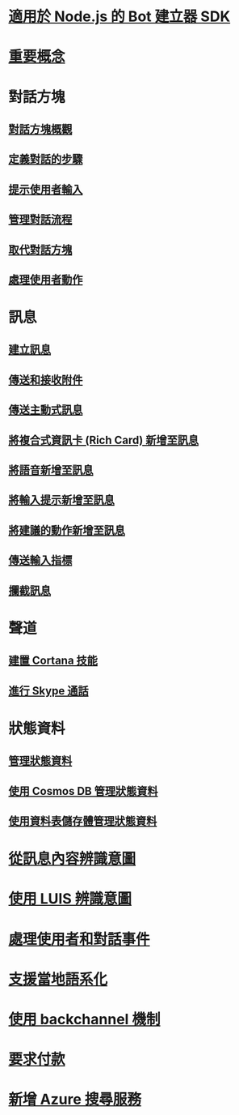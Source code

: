 # [適用於 Node.js 的 Bot 建立器 SDK](bot-builder-nodejs-overview.md)
# [重要概念](bot-builder-nodejs-concepts.md)
# 對話方塊
## [對話方塊概觀](bot-builder-nodejs-dialog-overview.md)
## [定義對話的步驟](bot-builder-nodejs-dialog-waterfall.md)
## [提示使用者輸入](bot-builder-nodejs-dialog-prompt.md)
## [管理對話流程](bot-builder-nodejs-dialog-manage-conversation-flow.md)
## [取代對話方塊](bot-builder-nodejs-dialog-replace.md)
## [處理使用者動作](bot-builder-nodejs-dialog-actions.md)
# 訊息
## [建立訊息](bot-builder-nodejs-message-create.md) 
## [傳送和接收附件](bot-builder-nodejs-send-receive-attachments.md) 
## [傳送主動式訊息](bot-builder-nodejs-proactive-messages.md)
## [將複合式資訊卡 (Rich Card) 新增至訊息](bot-builder-nodejs-send-rich-cards.md)
## [將語音新增至訊息](bot-builder-nodejs-text-to-speech.md)
## [將輸入提示新增至訊息](bot-builder-nodejs-send-input-hints.md)
## [將建議的動作新增至訊息](bot-builder-nodejs-send-suggested-actions.md)
## [傳送輸入指標](bot-builder-nodejs-send-typing-indicator.md)
## [攔截訊息](bot-builder-nodejs-intercept-messages.md)
# 聲道
## [建置 Cortana 技能](bot-builder-nodejs-cortana-skill.md)
## [進行 Skype 通話](bot-builder-nodejs-conduct-audio-calls.md)
# 狀態資料
## [管理狀態資料](bot-builder-nodejs-state.md)
## [使用 Cosmos DB 管理狀態資料](bot-builder-nodejs-state-azure-cosmosdb.md)
## [使用資料表儲存體管理狀態資料](bot-builder-nodejs-state-azure-table-storage.md)
# [從訊息內容辨識意圖](bot-builder-nodejs-recognize-intent-messages.md)
# [使用 LUIS 辨識意圖](bot-builder-nodejs-recognize-intent-luis.md)
# [處理使用者和對話事件](bot-builder-nodejs-handle-conversation-events.md)
# [支援當地語系化](bot-builder-nodejs-localization.md)
# [使用 backchannel 機制](bot-builder-nodejs-backchannel.md)
# [要求付款](bot-builder-nodejs-request-payment.md)
# [新增 Azure 搜尋服務](bot-builder-nodejs-search-azure.md)
